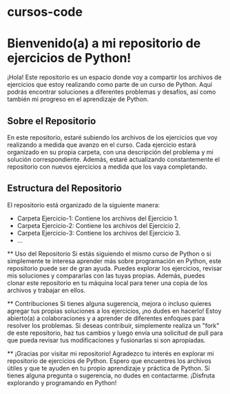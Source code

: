# cursos-code

# Bienvenido(a) a mi repositorio de ejercicios de Python!
¡Hola! Este repositorio es un espacio donde voy a compartir los archivos de ejercicios que estoy realizando como parte de un curso de Python. Aquí podrás encontrar soluciones a diferentes problemas y desafíos, así como también mi progreso en el aprendizaje de Python.

## Sobre el Repositorio
En este repositorio, estaré subiendo los archivos de los ejercicios que voy realizando a medida que avanzo en el curso. Cada ejercicio estará organizado en su propia carpeta, con una descripción del problema y mi solución correspondiente. Además, estaré actualizando constantemente el repositorio con nuevos ejercicios a medida que los vaya completando.

## Estructura del Repositorio
El repositorio está organizado de la siguiente manera:

- Carpeta Ejercicio-1: Contiene los archivos del Ejercicio 1.
- Carpeta Ejercicio-2: Contiene los archivos del Ejercicio 2.
- Carpeta Ejercicio-3: Contiene los archivos del Ejercicio 3.
- ...
  
** Uso del Repositorio
Si estás siguiendo el mismo curso de Python o si simplemente te interesa aprender más sobre programación en Python, este repositorio puede ser de gran ayuda. Puedes explorar los ejercicios, revisar mis soluciones y compararlas con las tuyas propias. Además, puedes clonar este repositorio en tu máquina local para tener una copia de los archivos y trabajar en ellos.

** Contribuciones
Si tienes alguna sugerencia, mejora o incluso quieres agregar tus propias soluciones a los ejercicios, ¡no dudes en hacerlo! Estoy abierto(a) a colaboraciones y a aprender de diferentes enfoques para resolver los problemas. Si deseas contribuir, simplemente realiza un "fork" de este repositorio, haz tus cambios y luego envía una solicitud de pull para que pueda revisar tus modificaciones y fusionarlas si son apropiadas.

** ¡Gracias por visitar mi repositorio!
Agradezco tu interés en explorar mi repositorio de ejercicios de Python. Espero que encuentres los archivos útiles y que te ayuden en tu propio aprendizaje y práctica de Python. Si tienes alguna pregunta o sugerencia, no dudes en contactarme. ¡Disfruta explorando y programando en Python!

